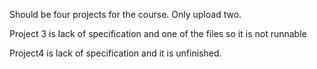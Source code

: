 Should be four projects for the course. Only upload two.

Project 3 is lack of specification and one of the files so it is not runnable

Project4 is lack of specification and it is unfinished.

